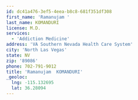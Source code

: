 ```yaml
---
id: dc41a476-3ef5-4eea-b8c8-681f351df308
first_name: 'Ramanujam '
last_name: KOMANDURI
license: M.D.
services:
  - 'Addiction Medicine'
address: 'VA Southern Nevada Health Care System'
city: 'North Las Vegas'
state: NV
zip: '89086'
phone: 702-791-9012
title: 'Ramanujam  KOMANDURI'
_geoloc:
  lng: -115.132695
  lat: 36.28094
---
```

